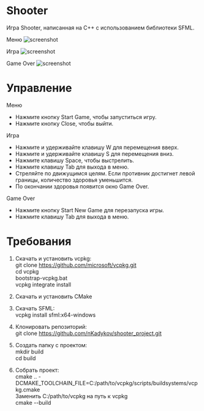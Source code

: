 # Shooter

Игра Shooter, написанная на С++ с использованием библиотеки SFML.

Меню
![screenshot](Screenshots/Menu.jpg)

Игра
![screenshot](Screenshots/Game.jpg)

Game Over
![screenshot](Screenshots/GameOver.jpg)

# Управление

Меню

- Нажмите кнопку Start Game, чтобы запуститься игру.
- Нажмите кнопку Close, чтобы выйти.

Игра

- Нажмите и удерживайте клавишу W для перемещения вверх.
- Нажмите и удерживайте клавишу S для перемещения вниз.
- Нажмите клавишу Space, чтобы выстрелить.
- Нажмите клавишу Tab для выхода в меню.
- Стреляйте по движущимся целям. Если противник достигнет левой границы, количество здоровья уменьшится.
- По окончании здоровья появится окно Game Over.

Game Over
- Нажмите кнопку Start New Game для перезапуска игры.
- Нажмите клавишу Tab для выхода в меню.

# Требования
1. Скачать и установить vcpkg:</br>
git clone https://github.com/microsoft/vcpkg.git </br>
cd vcpkg </br>
bootstrap-vcpkg.bat </br>
vcpkg integrate install

2. Скачать и установить CMake

3. Скачать SFML:</br>
vcpkg install sfml:x64-windows

4. Клонировать репозиторий:</br>
git clone https://github.com/nKadykov/shooter_project.git

5. Создать папку с проектом:</br>
mkdir build</br>
cd build

6. Собрать проект:</br>
cmake .. -DCMAKE_TOOLCHAIN_FILE=C:/path/to/vcpkg/scripts/buildsystems/vcpkg.cmake</br>
Заменить C:/path/to/vcpkg на путь к vcpkg</br>
cmake --build
